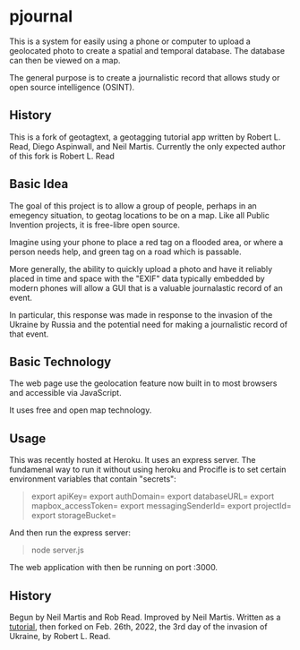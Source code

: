 # pjournal

This is a system for easily using a phone or computer to upload a geolocated photo to create a spatial and temporal database. The database can then be viewed on a map.

The general purpose is to create a journalistic record that allows study or open source intelligence (OSINT).

## History

This is a fork of geotagtext, a geotagging tutorial app written by Robert L. Read, Diego Aspinwall, and Neil Martis.
Currently the only expected author of this fork is Robert L. Read


## Basic Idea

The goal of this project is to allow a group of people, perhaps in an emegency situation, to geotag locations
to be on a map. Like all Public Invention projects, it is free-libre open source.

Imagine using your phone to place a red tag on a flooded area, or where a person needs help, and
green tag on a road which is passable.

More generally, the ability to quickly upload a photo and have it reliably placed in time and space
with the "EXIF" data typically embedded by modern phones will allow a GUI that is a valuable journalastic
record of an event.

In particular, this response was made in response to the invasion of the Ukraine by Russia and
the potential need for making a journalistic record of that event.

## Basic Technology

The web page use the geolocation feature now built in to most browsers and accessible via JavaScript.

It uses free and open map technology.

## Usage

This was recently hosted at Heroku. It uses an express server. The fundamenal way to run it without
using heroku and Procifle is to set certain environment variables that contain "secrets":

> export apiKey=
> export authDomain=
> export databaseURL=
> export mapbox_accessToken=
> export messagingSenderId=
> export projectId=
> export storageBucket=

And then run the express server:

> node server.js

The web application with then be running on port :3000.

## History

Begun by Neil Martis and Rob Read. Improved by Neil Martis.
Written as a [tutorial](https://medium.com/nerd-for-tech/geotagtext-a-tutorial-a-free-geotagging-web-application-composed-of-free-tools-b42bcbcca202), then forked on Feb. 26th, 2022, the 3rd day of the invasion of Ukraine, by Robert L. Read.
